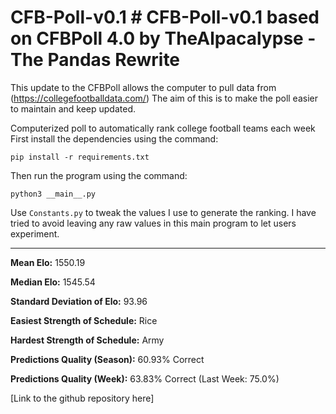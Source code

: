 # CFB-Poll-v0.1 # CFB-Poll-v0.1 based on CFBPoll 4.0 by TheAlpacalypse - The Pandas Rewrite 

This update to the CFBPoll allows the computer to pull data from (https://collegefootballdata.com/) The aim of this is to make the poll easier to maintain and keep updated.

Computerized poll to automatically rank college football teams each week
First install the dependencies using the command:

`pip install -r requirements.txt`

Then run the program using the command:

`python3 __main__.py`

Use `Constants.py` to tweak the values I use to generate the ranking. I have tried to avoid leaving any raw values in this main program to let users experiment.

---

**Mean Elo:** 1550.19

**Median Elo:** 1545.54

**Standard Deviation of Elo:** 93.96

**Easiest Strength of Schedule:** Rice

**Hardest Strength of Schedule:** Army

**Predictions Quality (Season):** 60.93% Correct

**Predictions Quality (Week):** 63.83% Correct (Last Week: 75.0%)

[Link to the github repository here]
